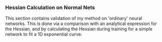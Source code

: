 ### Hessian Calculation on Normal Nets

This section contains validation of my method on 'ordinary' neural networks. This is done via a comparison with an analytical expression for the Hessian, and by calculating the Hessian during training for a simple network to fit a 1D exponential curve.
